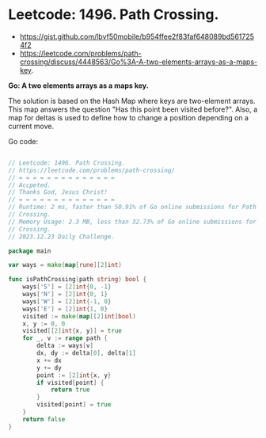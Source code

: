 # Leetcode: 1496. Path Crossing.

- https://gist.github.com/lbvf50mobile/b954ffee2f83faf648089bd5617254f2
- https://leetcode.com/problems/path-crossing/discuss/4448563/Go%3A-A-two-elements-arrays-as-a-maps-key.

**Go: A two elements arrays as a maps key.**

The solution is based on the Hash Map where keys are two-element arrays. This
map answers the question "Has this point been visited before?". Also, a map
for deltas is used to define how to change a position depending on a current
move.

Go code:
```Go

// Leetcode: 1496. Path Crossing.
// https://leetcode.com/problems/path-crossing/
// = = = = = = = = = = = = = =
// Accpeted.
// Thanks God, Jesus Christ!
// = = = = = = = = = = = = = =
// Runtime: 2 ms, faster than 50.91% of Go online submissions for Path
// Crossing.
// Memory Usage: 2.3 MB, less than 32.73% of Go online submissions for Path
// Crossing.
// 2023.12.23 Daily Challenge.

package main

var ways = make(map[rune][2]int)

func isPathCrossing(path string) bool {
	ways['S'] = [2]int{0, -1}
	ways['N'] = [2]int{0, 1}
	ways['W'] = [2]int{-1, 0}
	ways['E'] = [2]int{1, 0}
	visited := make(map[[2]int]bool)
	x, y := 0, 0
	visited[[2]int{x, y}] = true
	for _, v := range path {
		delta := ways[v]
		dx, dy := delta[0], delta[1]
		x += dx
		y += dy
		point := [2]int{x, y}
		if visited[point] {
			return true
		}
		visited[point] = true
	}
	return false
}
```
